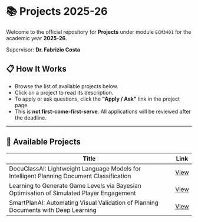 # 📚 Projects 2025-26

Welcome to the official repository for **Projects** under module `ECM3401` for the academic year **2025-26**.

Supervisor: **Dr. Fabrizio Costa**

## 📋 How It Works

- Browse the list of available projects below.
- Click on a project to read its description.
- To apply or ask questions, click the **"Apply / Ask"** link in the project page.
- This is **not first-come-first-serve**. All applications will be reviewed after the deadline.


---

## 📂 Available Projects

| Title                            | Link |
|----------------------------------|------|
| DocuClassAI: Lightweight Language Models for Intelligent Planning Document Classification                | [View](projects/docuclass-ai.md) |
| Learning to Generate Game Levels via Bayesian Optimisation of Simulated Player Engagement | [View](projects/game-level.md) |
| SmartPlanAI: Automating Visual Validation of Planning Documents with Deep Learning | [View](projects/smartplan-ai.md) |
